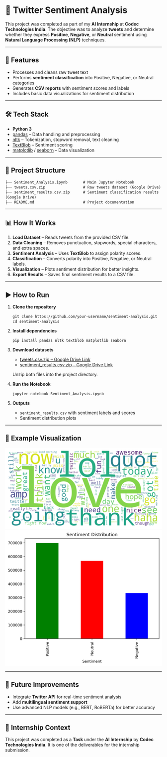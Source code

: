 # 📝 Twitter Sentiment Analysis

This project was completed as part of my **AI Internship** at **Codec Technologies India**.
The objective was to analyze **tweets** and determine whether they express **Positive**, **Negative**, or **Neutral** sentiment using **Natural Language Processing (NLP)** techniques.

---

## 🚀 Features

* Processes and cleans raw tweet text
* Performs **sentiment classification** into Positive, Negative, or Neutral categories
* Generates **CSV reports** with sentiment scores and labels
* Includes basic data visualizations for sentiment distribution

---

## 🛠️ Tech Stack

* **Python 3**
* [pandas](https://pandas.pydata.org/) – Data handling and preprocessing
* [nltk](https://www.nltk.org/) – Tokenization, stopword removal, text cleaning
* [TextBlob](https://textblob.readthedocs.io/) – Sentiment scoring
* [matplotlib](https://matplotlib.org/) / [seaborn](https://seaborn.pydata.org/) – Data visualization

---

## 📂 Project Structure

```
├── Sentiment_Analysis.ipynb       # Main Jupyter Notebook
├── tweets.csv.zip                 # Raw tweets dataset (Google Drive)
├── sentiment_results.csv.zip      # Sentiment classification results (Google Drive)
├── README.md                      # Project documentation
```

---

## 📊 How It Works

1. **Load Dataset** – Reads tweets from the provided CSV file.
2. **Data Cleaning** – Removes punctuation, stopwords, special characters, and extra spaces.
3. **Sentiment Analysis** – Uses **TextBlob** to assign polarity scores.
4. **Classification** – Converts polarity into Positive, Negative, or Neutral labels.
5. **Visualization** – Plots sentiment distribution for better insights.
6. **Export Results** – Saves final sentiment results to a CSV file.

---

## ▶️ How to Run

1. **Clone the repository**

   ```
   git clone https://github.com/your-username/sentiment-analysis.git
   cd sentiment-analysis
   ```

2. **Install dependencies**

   ```
   pip install pandas nltk textblob matplotlib seaborn
   ```

3. **Download datasets**

   * [tweets.csv.zip – Google Drive Link](YOUR_TWEETS_CSV_LINK)
   * [sentiment\_results.csv.zip – Google Drive Link](YOUR_RESULTS_CSV_LINK)

   Unzip both files into the project directory.

4. **Run the Notebook**

   ```
   jupyter notebook Sentiment_Analysis.ipynb
   ```

5. **Outputs**

   * `sentiment_results.csv` with sentiment labels and scores
   * Sentiment distribution plots

---

## 📌 Example Visualization

![Word Cloud](word_cloud.png)
![Count Plot](count_plot.png)

---

## 📅 Future Improvements

* Integrate **Twitter API** for real-time sentiment analysis
* Add **multilingual sentiment support**
* Use advanced NLP models (e.g., BERT, RoBERTa) for better accuracy

---

## 📜 Internship Context

This project was completed as a **Task** under the **AI Internship** by **Codec Technologies India**.
It is one of the deliverables for the internship submission.
